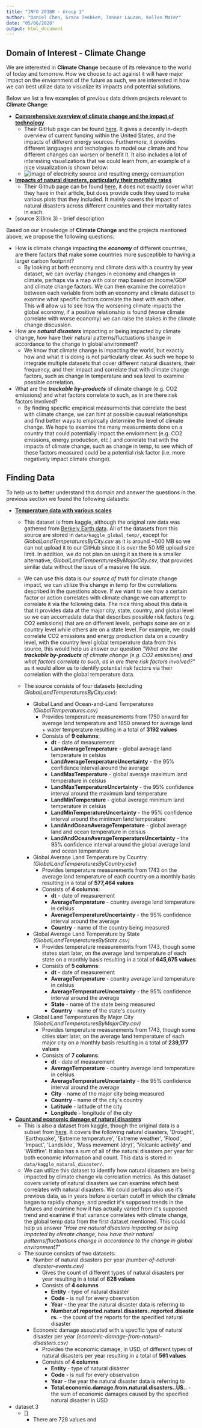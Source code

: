 ```yaml
---
title: "INFO 201BB - Group 3"
author: "Daniel Chen, Grace Teebken, Tanner Lauzon, Kellen Maier"
date: "05/06/2020"
output: html_document
---
```


## Domain of Interest - **Climate Change**
We are interested in **Climate Change** because of its relevance to the world of today and tomorrow. How we choose to act against it will have major impact on the enviornment of the future as such, we are interested in how we can best utilize data to visualize its impacts and potential solutions.

Below we list a few examples of previous data driven projects relevant to **Climate Change**:

- [**Comprehensive overview of climate change and the impact of technology**](http://worrydream.com/ClimateChange/)
    - Their GitHub page can be found [here](https://github.com/worrydream/ClimateChange). It gives a decently in-depth overview of current funding within the United States, and the impacts of different energy sources. Furthermore, it provides different languages and techologies to model our climate and how different changes can worsen or benefit it. It also includes a lot of interesting visualizations that we could learn from, an example of a nice visualization is shown below:
    - ![image of electricity source and resulting energy comsumption](imgs/project_1_for_readme.png)
- [**Impacts of natural disasters, particularly their mortality rates**](https://ourworldindata.org/natural-disasters)
    - Their Github page can be found [here](https://github.com/owid), it does not exactly cover what they have in their article, but does provide code they used to make various plots that they included. It mainly covers the impact of natural disasters across different countries and their mortality rates in each.
- [source 3](link 3) - brief description

Based on our knowledge of **Climate Change** and the projects mentioned above, we propose the following questions:

- How is climate change impacting the ***economy*** of different countries, are there factors that make some countries more susceptible to having a larger carbon footprint?
    - By looking at both economy and climate data with a country by year dataset, we can overlay changes in economy and changes in climate, perhaps via a map with color map based on income/GDP and climate change factors. We can then examine the correlation between each variable from both an economy and climate dataset to examine what specific factors correlate the best with each other. This will allow us to see how the worsening climate impacts the global economy, if a positive relationship is found (worse climate correlate with worse economy) we can raise the stakes in the climate change discussion.
- How are ***natural disasters*** impacting or being impacted by climate change, how have their natural patterns/fluctuations change in accordance to the change in global environment?
    - We know that climate change is impacting the world, but exactly how and what it is doing is not particularly clear. As such we hope to integrate multiple datasets that cover different natural disasters, their frequency, and their impact and correlate that with climate change factors, such as change in temperature and sea level to examine possible correlation.
- What are the ***trackable by-products*** of climate change (e.g. CO2 emissions) and what factors correlate to such, as in are there risk factors involved?
    - By finding specific empirical measurments that correlate the best with climate change, we can hint at possible causual relationships and find better ways to empircally determine the level of climate change. We hope to examine the many measurments done on a country that could potentially impact the enviornment (e.g. CO2 emissions, energy production, etc.) and correlate that with the impacts of climate change, such as change in temp, to see which of these factors measured could be a potential risk factor (i.e. more negatively impact climate change).

## Finding Data
To help us to better understand this domain and answer the questions in the previous section we found the following datasets:

- [**Temperature data with various scales**](https://www.kaggle.com/berkeleyearth/climate-change-earth-surface-temperature-data)
    - This dataset is from kaggle, although the original raw data was gathered from [Berkely Earth data](http://berkeleyearth.org/data/). All of the datasets from this source are stored in `data/kaggle_global_temp/`, except for *GlobalLandTemperaturesByCity.csv* as it is around ~500 MB so we can not upload it to our GitHub since it is over the 50 MB upload size limit. In addition, we do not plan on using it as there is a smaller alternative, *GlobalLandTemperaturesByMajorCity.csv*, that provides similar data without the issue of a massive file size.
    - We can use this data is our *source of truth* for climate change impact, we can utilize this change in temp for the correlations described in the questions above. If we want to see how a certain factor or action correlates with climate change we can attempt to correlate it via the following data. The nice thing about this data is that it provides data at the major city, state, country, and global level so we can accomadate data that describes possible risk factors (e.g. CO2 emissions) that are on different levels, perhaps some are on a country level while others are on a state level. For example, we could correlate CO2 emissions and energy production data on a country level, with the country level global temperature data from this source, this would help us answer our question *"What are the ***trackable by-products*** of climate change (e.g. CO2 emissions) and what factors correlate to such, as in are there risk factors involved?"* as it would allow us to identify potential risk factors via their correlation with the global temperature data.
    
    - The source consists of four datasets (excluding *GlobalLandTemperaturesByCity.csv*):
        - Global Land and Ocean-and-Land Temperatures *(GlobalTemperatures.csv)*
            - Provides temperature measurements from 1750 onward for average land temperature and 1850 onward for average land + water temperature resulting in a total of **3192 values**
            - Consists of **9 columns**:
                - **dt** - date of measurement
                - **LandAverageTemperature** - global average land temperature in celsius
                - **LandAverageTemperatureUncertainty** - the 95% confidence interval around the average
                - **LandMaxTemperature** - global average maximum land temperature in celsius
                - **LandMaxTemperatureUncertainty** - the 95% confidence interval around the maximum land temperature
                - **LandMinTemperature** - global average minimum land temperature in celsius
                - **LandMinTemperatureUncertainty** - the 95% confidence interval around the minimum land temperature
                - **LandAndOceanAverageTemperature** - global average land and ocean temperature in celsius
                - **LandAndOceanAverageTemperatureUncertainty** - the 95% confidence interval around the global average land and ocean temperature
        - Global Average Land Temperature by Country *(GlobalLandTemperaturesByCountry.csv)*
            - Provides temperature measurements from 1743 on the average land temperature of each country on a monthly basis resulting in a total of **577,464 values**
            - Consists of **4 columns**:
                - **dt** - date of measurement
                - **AverageTemperature** - country average land temperature in celsius
                - **AverageTemperatureUncertainty** - the 95% confidence interval around the average
                - **Country** - name of the country being measured
        - Global Average Land Temperature by State *(GlobalLandTemperaturesByState.csv)*
            - Provides temperature measurements from 1743, though some states start later, on the average land temperature of each state on a monthly basis resulting in a total of **645,675 values**
            - Consists of **5 columns**:
                - **dt** - date of measurement
                - **AverageTemperature** - country average land temperature in celsius
                - **AverageTemperatureUncertainty** - the 95% confidence interval around the average
                - **State** - name of the state being measured
                - **Country** - name of the state's country
        - Global Land Temperatures By Major City *(GlobalLandTemperaturesByMajorCity.csv)*
            - Provides temperature measurements from 1743, though some cities start later, on the average land temperature of each major city on a monthly basis resulting in a total of **239,177 values**
            - Consists of **7 columns**:
                - **dt** - date of measurement
                - **AverageTemperature** - country average land temperature in celsius
                - **AverageTemperatureUncertainty** - the 95% confidence interval around the average
                - **City** - name of the major city being measured
                - **Country** - name of the city's country
                - **Latitude** - latitude of the city
                - **Longitude** - longitude of the city
- [**Count and economic damage of natural disasters**](https://www.kaggle.com/dataenergy/natural-disaster-data#number-of-natural-disaster-events.csv)
    - This is also a dataset from kaggle, though the original data is a subset from [here](https://ourworldindata.org/natural-disasters). It covers the following natural disasters, 'Drought', 'Earthquake', 'Extreme temperature', 'Extreme weather', 'Flood', 'Impact', 'Landslide', 'Mass movement (dry)', 'Volcanic activity' and 'Wildfire'. It also has a sum of all of the natural disasters per year for both economic information and count. This data is stored in `data/kaggle_natural_disaster/`.
    - We can utilize this dataset to identify how natural disasters are being impacted by climate change via correlation metrics. As this dataset covers variety of natural disasters we can examine which best correlates with natural disasters. We could perhaps also use it's previous data, as in years before a certain cutoff in which the climate began to rapidly change, and predict it's supposed trends in the futures and examine how it has actually varied from it's supposed trend and examine if that variance correlates with climate change, the global temp data from the first dataset mentioned. This could help us answer *"How are natural disasters impacting or being impacted by climate change, how have their natural patterns/fluctuations change in accordance to the change in global environment?"*
    - The source consists of two datasets:
        - Number of natural disasters per year *(number-of-natural-disaster-events.csv)*
            - Gives the count of different types of natural disasters per year resulting in a total of **828 values**
            - Consists of **4 columns**
                - **Entity** - type of natural disaster
                - **Code** - is null for every observation
                - **Year** - the year the natural disaster data is referring to
                - **Number.of.reported.natural.disasters..reported.disasters.** - the count of the reports for the specified natural disaster
        - Economic damage associated with a specific type of natural disaster per year *(economic-damage-from-natural-disasters.csv)*
            - Provides the economic damage, in USD, of different types of natural disasters per year resulting in a total of **561 values**
            - Consists of **4 columns**
                - **Entity** - type of natural disaster
                - **Code** - is null for every observation
                - **Year** - the year the natural disaster data is referring to
                - **Total.economic.damage.from.natural.disasters..US..** - the sum of economic damages caused by the specified natural disaster in USD
- dataset 3
   - []
       - There are 728 values and 




